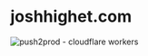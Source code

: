 # joshhighet.com
 
![push2prod - cloudflare workers](https://github.com/joshhighet/joshhighet.com/workflows/push2prod%20-%20cloudflare%20workers/badge.svg)
